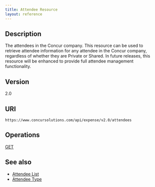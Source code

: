 ```yaml
---
title: Attendee Resource 
layout: reference
---
```


## Description
The attendees in the Concur company. This resource can be used to retrieve attendee information for any attendee in the Concur company, regardless of whether they are Private or Shared. In future releases, this resource will be enhanced to provide full attendee management functionality.

## Version
2.0

## URI

```
https://www.concursolutions.com/api/expense/v2.0/attendees
```

## Operations
[GET][2]

## See also
* [Attendee List][3] 
* [Attendee Type ][4]

[2]: /api-reference-deprecated/version-two/attendees/attendee-resource-get.html
[3]: /api-reference-deprecated/version-one/attendees/attendee-list-resource.html
[4]: /api-reference-deprecated/version-one/attendee-types/attendee-type-resource.html
